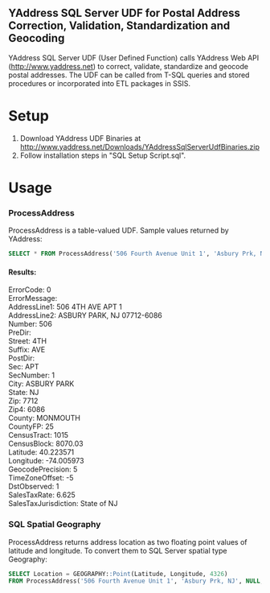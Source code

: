 ## YAddress SQL Server UDF for Postal Address Correction, Validation, Standardization and Geocoding

YAddress SQL Server UDF (User Defined Function) calls YAddress Web API (http://www.yaddress.net)
to correct, validate, standardize and geocode postal addresses.
The UDF can be called from T-SQL queries and stored procedures or incorporated into ETL packages in SSIS. 

# Setup

1. Download YAddress UDF Binaries at http://www.yaddress.net/Downloads/YAddressSqlServerUdfBinaries.zip
2. Follow installation steps in "SQL Setup Script.sql". 


# Usage

### ProcessAddress

ProcessAddress is a table-valued UDF. Sample values returned by YAddress: 

```sql
SELECT * FROM ProcessAddress('506 Fourth Avenue Unit 1', 'Asbury Prk, NJ', NULL, NULL) 
```
#### Results:
ErrorCode: 0<br>
ErrorMessage:<br>
AddressLine1: 506 4TH AVE APT 1<br>
AddressLine2: ASBURY PARK, NJ 07712-6086<br>
Number: 506<br>
PreDir:<br>
Street: 4TH<br>
Suffix: AVE<br>
PostDir:<br>
Sec: APT<br>
SecNumber: 1<br>
City: ASBURY PARK<br>
State: NJ<br>
Zip: 7712<br>
Zip4: 6086<br>
County: MONMOUTH<br>
CountyFP: 25<br>
CensusTract: 1015<br>
CensusBlock: 8070.03<br>
Latitude: 40.223571<br>
Longitude: -74.005973<br>
GeocodePrecision: 5 <br>
TimeZoneOffset: -5<br>
DstObserved: 1<br>
SalesTaxRate: 6.625<br>
SalesTaxJurisdiction: State of NJ

### SQL Spatial Geography

ProcessAddress returns address location as two floating point values of latitude and longitude. To convert them to SQL Server spatial type Geography: 

```sql
SELECT Location = GEOGRAPHY::Point(Latitude, Longitude, 4326)
FROM ProcessAddress('506 Fourth Avenue Unit 1', 'Asbury Prk, NJ', NULL, NULL) 
```

